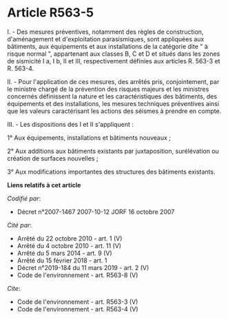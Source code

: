 # Article R563-5

I. - Des mesures préventives, notamment des règles de construction, d'aménagement et d'exploitation parasismiques, sont
appliquées aux bâtiments, aux équipements et aux installations de la catégorie dite " à risque normal ", appartenant aux
classes B, C et D et situés dans les zones de sismicité I a, I b, II et III, respectivement définies aux articles R. 563-3 et
R. 563-4.

II. - Pour l'application de ces mesures, des arrêtés pris, conjointement, par le ministre chargé de la prévention des risques
majeurs et les ministres concernés définissent la nature et les caractéristiques des bâtiments, des équipements et des
installations, les mesures techniques préventives ainsi que les valeurs caractérisant les actions des séismes à prendre en
compte.

III. - Les dispositions des I et II s'appliquent :

1° Aux équipements, installations et bâtiments nouveaux ;

2° Aux additions aux bâtiments existants par juxtaposition, surélévation ou création de surfaces nouvelles ;

3° Aux modifications importantes des structures des bâtiments existants.

**Liens relatifs à cet article**

_Codifié par_:

  - Décret n°2007-1467 2007-10-12 JORF 16 octobre 2007

_Cité par_:

  - Arrêté du 22 octobre 2010 - art. 1 (V)
  - Arrêté du 4 octobre 2010 - art. 11 (V)
  - Arrêté du 5 mars 2014 - art. 9 (V)
  - Arrêté du 15 février 2018 - art. 1
  - Décret n°2019-184 du 11 mars 2019 - art. 2 (V)
  - Code de l'environnement - art. R563-8 (V)

_Cite_:

  - Code de l'environnement - art. R563-3 (V)
  - Code de l'environnement - art. R563-4 (V)
